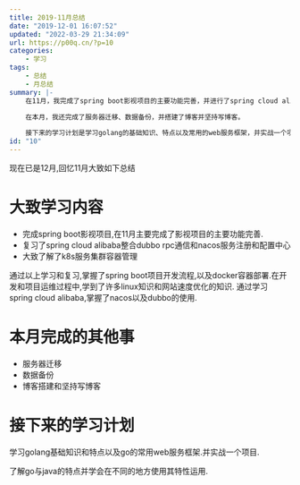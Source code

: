 ```yaml
---
title: 2019-11月总结
date: "2019-12-01 16:07:52"
updated: "2022-03-29 21:34:09"
url: https://p00q.cn/?p=10
categories:
    - 学习
tags:
    - 总结
    - 月总结
summary: |-
    在11月，我完成了spring boot影视项目的主要功能完善，并进行了spring cloud alibaba和dubbo rpc通信和nacos服务注册和配置中心的复习。此外，我还大致了解了k8s服务集群容器管理。通过以上学习和复习，我掌握了spring boot项目开发流程和docker容器部署，并学习了linux知识和网站速度优化的知识。此外，通过学习spring cloud alibaba，我掌握了nacos和dubbo的使用。

    在本月，我还完成了服务器迁移、数据备份，并搭建了博客并坚持写博客。

    接下来的学习计划是学习golang的基础知识、特点以及常用的web服务框架，并实战一个项目。我还想了解go与java的特点，并学会在不同的地方使用它们的特性。
id: "10"
---
```


现在已是12月,回忆11月大致如下总结

# 大致学习内容

- 完成spring boot影视项目,在11月主要完成了影视项目的主要功能完善.
- 复习了spring cloud alibaba整合dubbo rpc通信和nacos服务注册和配置中心
- 大致了解了k8s服务集群容器管理

通过以上学习和复习,掌握了spring boot项目开发流程,以及docker容器部署.在开发和项目运维过程中,学到了许多linux知识和网站速度优化的知识. 通过学习spring cloud alibaba,掌握了nacos以及dubbo的使用.

# 本月完成的其他事

- 服务器迁移
- 数据备份
- 博客搭建和坚持写博客

# 接下来的学习计划

学习golang基础知识和特点以及go的常用web服务框架.并实战一个项目.

了解go与java的特点并学会在不同的地方使用其特性运用.



